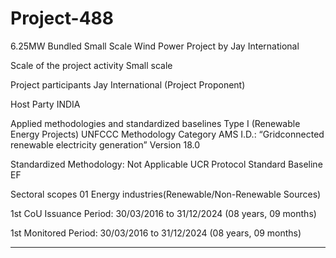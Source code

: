 # Project-488
6.25MW Bundled Small Scale Wind Power Project by Jay International

Scale of the project activity Small scale

Project participants Jay International (Project Proponent)

Host Party INDIA

Applied methodologies and standardized
baselines
Type I (Renewable Energy Projects)
UNFCCC Methodology Category
AMS I.D.: “Gridconnected renewable electricity
generation”
Version 18.0

Standardized Methodology: Not Applicable
UCR Protocol Standard Baseline EF

Sectoral scopes 01 Energy industries(Renewable/Non-Renewable
Sources)


1st CoU Issuance Period: 30/03/2016 to 31/12/2024 (08 years, 09 months)

1st Monitored Period: 30/03/2016 to 31/12/2024 (08 years, 09 months)
________

